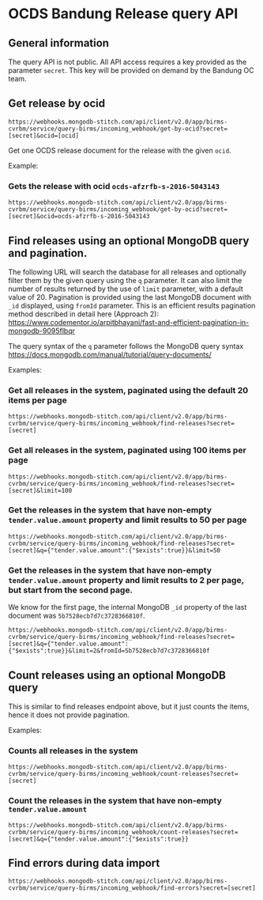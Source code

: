 # OCDS Bandung Release query API

## General information

The query API is not public.
All API access requires a key provided as the parameter `secret`. 
This key will be provided on demand by the Bandung OC team.

## Get release by ocid

`https://webhooks.mongodb-stitch.com/api/client/v2.0/app/birms-cvrbm/service/query-birms/incoming_webhook/get-by-ocid?secret=[secret]&ocid=[ocid]`

Get one OCDS release document for the release with the given `ocid`. 

Example:

### Gets the release with ocid `ocds-afzrfb-s-2016-5043143`

`https://webhooks.mongodb-stitch.com/api/client/v2.0/app/birms-cvrbm/service/query-birms/incoming_webhook/get-by-ocid?secret=[secret]&ocid=ocds-afzrfb-s-2016-5043143`

## Find releases using an optional MongoDB query and pagination.

The following URL will search the database for all releases and optionally filter
them by the given query using the `q` parameter. It can also limit the number of results
returned by the use of `limit` parameter, with a default value of 20. 
Pagination is provided using the last MongoDB document with `_id` displayed, using `fromId` parameter.
This is an efficient results pagination method described in detail here (Approach 2):
https://www.codementor.io/arpitbhayani/fast-and-efficient-pagination-in-mongodb-9095flbqr

The query syntax of the `q` parameter follows the MongoDB query syntax 
https://docs.mongodb.com/manual/tutorial/query-documents/

Examples:

### Get all releases in the system, paginated using the default 20 items per page

`https://webhooks.mongodb-stitch.com/api/client/v2.0/app/birms-cvrbm/service/query-birms/incoming_webhook/find-releases?secret=[secret]`

### Get all releases in the system, paginated using 100 items per page

`https://webhooks.mongodb-stitch.com/api/client/v2.0/app/birms-cvrbm/service/query-birms/incoming_webhook/find-releases?secret=[secret]&limit=100`

### Get the releases in the system that have non-empty `tender.value.amount` property and limit results to 50 per page

`https://webhooks.mongodb-stitch.com/api/client/v2.0/app/birms-cvrbm/service/query-birms/incoming_webhook/find-releases?secret=[secret]&q={"tender.value.amount":{"$exists":true}}&limit=50`

### Get the releases in the system that have non-empty `tender.value.amount` property and limit results to 2 per page, but start from the second page. 

We know for the first page, the internal MongoDB `_id` property of the last document was `5b7528ecb7d7c3728366810f`.

`https://webhooks.mongodb-stitch.com/api/client/v2.0/app/birms-cvrbm/service/query-birms/incoming_webhook/find-releases?secret=[secret]&q={"tender.value.amount":{"$exists":true}}&limit=2&fromId=5b7528ecb7d7c3728366810f`

## Count releases using an optional MongoDB query

This is similar to find releases endpoint above, but it just counts the items, hence
it does not provide pagination.

Examples:

### Counts all releases in the system

`https://webhooks.mongodb-stitch.com/api/client/v2.0/app/birms-cvrbm/service/query-birms/incoming_webhook/count-releases?secret=[secret]`

### Count the releases in the system that have non-empty `tender.value.amount` 

`https://webhooks.mongodb-stitch.com/api/client/v2.0/app/birms-cvrbm/service/query-birms/incoming_webhook/count-releases?secret=[secret]&q={"tender.value.amount":{"$exists":true}}`

## Find errors during data import

`https://webhooks.mongodb-stitch.com/api/client/v2.0/app/birms-cvrbm/service/query-birms/incoming_webhook/find-errors?secret=[secret]`

